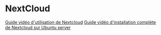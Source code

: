 # NextCloud

[Guide vidéo d'utilisation de Nextcloud](https://youtu.be/CIAvhXqyYjk?si=6YkJIiG38h_pWIS3)
[Guide vidéo d'installation complète de Nextcloud sur Ubuntu server](https://youtu.be/y4dtcr2NL5M?si=R-R48yCx1nB6HYsJ)
